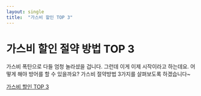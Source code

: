 ```yaml
---
layout: single
title:  "가스비 할인 TOP 3"
---
```


# 가스비 할인 절약 방법 TOP 3


가스비 폭탄으로 다들 엄청 놀라셨을 겁니다. 그런데 이게 이제 시작이라고 하는데요. 어떻게 해야 방어를 할 수 있을까요? 가스비 절약방법 3가지를 살펴보도록 하겠습니다~


[가스비 할인 TOP 3](https://hootgoon.com/%ea%b0%80%ec%8a%a4%eb%b9%84-%ec%9d%b8%ec%83%81/)
